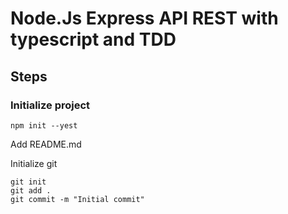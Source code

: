 # Node.Js Express API REST with typescript and TDD

## Steps

### Initialize project

` npm init --yest `

Add README.md

Initialize git

```
git init 
git add .
git commit -m "Initial commit"

```
